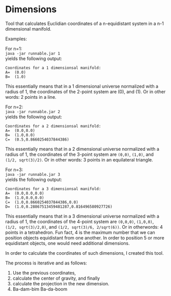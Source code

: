 # Dimensions
Tool that calculates Euclidian coordinates of a n-equidistant system in a n-1 dimensional manifold.


Examples: 

For n=1:
<br>`java -jar runnable.jar 1`
<br>yields the following output:
```
Coordinates for a 1 dimensionsal manifold:
A=	(0.0)
B=	(1.0)
```
This essentially means that in a 1 dimensional universe normalized with a radius of 1, the coordinates of the 2-point system are (0), and (1). Or in other words: 2 points in a line.

For n=2:
<br>`java -jar runnable.jar 2`
<br>yields the following output:
```
Coordinates for a 2 dimensionsal manifold:
A=	(0.0,0.0)
B=	(1.0,0.0)
C=	(0.5,0.8660254037844386)
```
This essentially means that in a 2 dimensional universe normalized with a radius of 1, the coordinates of the 3-point system are `(0,0)`, `(1,0)`, and `(1/2, sqrt(3)/2)`. Or in other words: 3 points in an equilateral triangle.

For n=3:
<br>`java -jar runnable.jar 3`
<br>yields the following output:
```
Coordinates for a 3 dimensionsal manifold:
A=	(0.0,0.0,0.0)
B=	(1.0,0.0,0.0)
C=	(1.0,0.8660254037844386,0.0)
D=	(1.0,0.28867513459481287,0.816496580927726)
```
This essentially means that in a 3 dimensional universe normalized with a radius of 1, the coordinates of the 4-point system are `(0,0,0)`, `(1,0,0)`, `(1/2, sqrt(3)/2,0)`, and `(1/2, sqrt(3)/6, 2/sqrt(6))`. Or in otherwords: 4 points in a tetrahedron. Fun fact, 4 is the maximum number that we can position objects equidistant from one another. In order to position 5 or more equidistant objects, one would need additional dimensions. 

In order to calculate the coordinates of such dimensions, I created this tool. 

The process is iterative and as follows:
1. Use the previous coordinates, 
2. calculate the center of gravity, and finally 
3. calculate the projection in the new dimension. 
4. Ba-dam-bim Ba-da-boom
